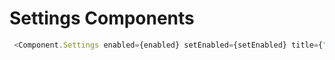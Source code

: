 # Settings Components

```javascript
 <Component.Settings enabled={enabled} setEnabled={setEnabled} title={"name surname"} subtitle={'tagline'}/>
 ```